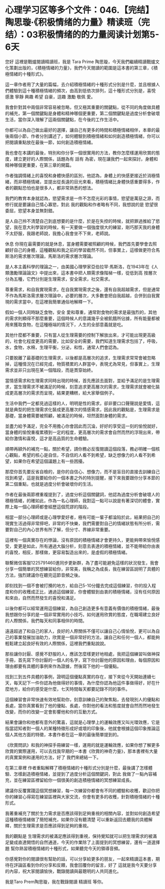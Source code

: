 # 心理学习区等多个文件：046.【完结】陶思璇·《积极情绪的力量》精读班（完结）：03积极情绪的的力量阅读计划第5-6天

您好 這裡是戰爐閱讀精讀班，我是 Tara Prime 陶思璇，今天我們繼續精讀戰爐文化策劃出版的，《積極情緒的力量》，我們今天閱讀的範圍是這本書的第三章，《積極情緒的十種形式》。

這一章作者用了大量的篇幅，去介紹積極情緒的十種形式分別是什麼，並且根據人們體驗到這十種積極情緒的頻次，由高到低依次排列，這十種形式分別是，喜悅 感激 寧靜 興趣 希望 自豪，逗趣 激勵 敬佩 愛。

我會針對其中兩個非常容易被忽略，但又極其重要的關鍵點，從不同的角度做具體的補充，第一個關鍵點是身體和精神哪個更重要，第二個關鍵點是過度分析會破壞生活，當你深入理解了這兩個關鍵點，在今後的工作生活中。

你都可以為自己做出最好的選擇，讓自己有更多的時間和積極情緒相伴，本章的最後兩個小節，作者分別講述了，如何體驗到積極情緒和如何創造積極情緒，你可以把閱讀重點放在最後一節，如何創造積極情緒。

我也會在本講的最後，特別和你分享一個很實用的方法，教你怎麼樣運用欣賞的態度，建立更好的人際關係，話題為有 話有 為密，現在讓我們一起來探討，身體和精神哪個更重要，在第三章的開篇。

作者強調情緒上的喜悅和身體快感的區別，他認為，身體上的快感更接近於消極情緒，而非積極情緒，並提出從長遠的目光來看，積極情緒比身體快感重要得多，作者的觀點恐怕也是很多人，都非常熟悉的想法。

我們的教育本身就認為，慾望需求是一件不怎麼光彩的事情，慾望是萬惡之源，而修行就是要讓自己情心寡慾，對此 我的觀點和作者略有不同，我想說的是 慾望很委屈，慾望本身並無對錯。

是人自己拎不清楚自己到底想要的是什麼，於是在失控的時候，就把罪過推給了慾望，我在意大利學習的時候，有一天要做一個強度很大的練習，剛巧那天我的身體不太舒服，我跟老師說，我擔心我會坐不下來，老師說。

休息 你現在最需要的就是休息，當身體需要被照顧的時候，我們首先要學會去照顧好自己的身體，這種觀點和我之前的學習截然不同，但事實上，這樣做更符合馬斯洛的需求層次理論，馬斯洛的需求層次理論。

是人本主義科學的理論之一，由美國心理學家亞伯拉罕·馬斯洛，在1943年在《人類激勵理論論文》中提出來，這本書中把人類需求像階梯一樣，從低到高 按層次分為五種，它們分別是生理需求，安全需求，社交需求。

尊重需求，和自我實現需求，在自我實現需求之後，還有自我超越需求，但是通常不作為馬斯洛需求層次理論中，必要的層次，大多數會把自我超越，合併到自我實現的需求當中，在這裡我簡單通俗地解釋一下。

假如一個人同時缺乏食物，安全 愛和尊重，通常對食物的需求是最強烈的，其他的需求則顯得不那麼重要，這個時候人的意識幾乎全被飢餓所佔據，所有能量都被用來獲取食物，在這種極端的情況下，人生的全部意義就是吃。

其他什麼都不重要，只有當人從生理需要的控制下解放出來，才可能出現更高級的，社會化程度更高的需要，比如安全的需要，我們知道生理需求包括了，呼吸，水，食物，水棉，生理平衡，分泌，和性，通常人們會認為。

只要脫離了最基礎的生理需求，以後都是高層次的追求，生理需求常常會被忽略掉，這種情況在已經完成，物質積累的人群當中，表現尤為常見，但事實上，生理需求並非只出現在某一個階段，而是貫穿始終。

當情感需求和生理需求同時出現的時候，首先應該去面對，並給予滿足的是生理需求，當生理需求不被滿足的時候，刻意追求更高層次的需求，生理需求就會被化裝成更高層次的需求而呈現，結果更糟糕，給大家舉個例子。

生活中我們一定都見過這樣的人，明明是性的需求，卻非要口口聲聲說是愛情，這就是典型的把生理需求化裝成更高層次的情感需求，因此我的觀點是，生理需求是基礎，當身體需要被照顧，被滿足的時候，坦然面對身體的需求。

並盡力給予滿足，完全不用擔心你會因此而沉淪，好好的享受這一刻的愉悅就好，當身體的愉悅重複累積到一定的程度，更高層次的需求會自然而然的浮現出來，帶給你激情和喜悅，這才是高品質的生命體驗。

順帶再額外的補充一點，關於希望，請你務必反復閱讀這個段落，務必明確一個核心觀點，希望的核心是自信，不自信的人看不到希望，缺乏想像力的人看不到希望，如果你在希望這個議題上有一些困擾。

那麼你首先要反省自檢的，是你的自信心、想像力，而不是盲目的直接去訓練自己找到希望，這是我要給你的一個本書之外的特別提醒，接下來我要跟你分享本節的第二個重點，也就是過度分析會破壞你的生活。

作者在最後兩節裡重複提到了，過度分析這個關鍵詞，他認為過度分析會破壞人的積極情緒，的確如此，作為一名心理師，我對這一點可以說是有著深切的體會，實際上每一個心理師都會經歷這個荒謬的階段。

相當一部分心理師或是心理學愛好者，極有可能一輩子都淪陷於此，結果把自己的現實生活過得非常擰吧，非常的不快樂，我們需要對自己的情緒狀態有所分析，需要對自己的內心世界有所了解，但分寸、界線非常重要。

這裡有一個真實存在的悖論，沒有原因的積極情緒才會更持久，更能夠帶來愉悅感受，愛更是如此，所有通過大腦分析，刻意去表達的積極情緒，並不能帶給你由衷的喜悅，相反，那樣做，更容易製造出來的，是虛假的積極情緒。

聯繫微信客服1225791460進同步更新群，為了盡可能避免這樣的狀況發生，我會分享一個簡單的冥想練習給你，非常美，我稱之為成長，我在練習區說明了具體的方法，強烈建議你在聽完這節音頻之後。

即刻找到一個不會被打攪的地方，給自己5-10分鐘去完成這個練習，你的投入程度和你的收穫成正比，通過這個練習，你會體驗到由衷的積極情緒，沒有任何原因和來由，自然而然發生的喜悅和滿足。

以後你都可以經常運用這個練習，為自己創造更多有意義有價值的積極情緒，最後我想跟你分享的是一個非常實用的小技巧，如何運用欣賞的態度，在職場建立良好的人際關係，我們每天和同事相伴的時間。

遠遠超過了和自己的家人，良好的人際關係不僅可以讓自己心情愉悅，更可以為自己的事業發展加油助力，欣賞是一個非常好的方法，讓自己和任何一個人，都能夠輕鬆建立起良好有效的人際關係，這裡我們重點說說。

那些讓你討厭、感覺不舒服的人，應該怎麼樣更好地相處，我把這個練習叫做神探手冊，首先寫下你討厭的一個人的名字，寫下你討厭他的原因和理由，每個原因和理由都要有具體的事例來作為證據，然後寫下他的一個優點。

找到三到五件具體的事例，證明這個優點真實的存在，接下來從今天開始連續七天，每天記下一件你認為他做得好的事情，為什麼你認為他這件事做得好，好在什麼地方，給你的感受是什麼，七天時間每天都要記錄不同的事件。

這個練習會非常快速有效地幫助你，刻意訓練自己的聚焦點，去發現別人的優點和長處，當你真實看到了他的優點、長處，你對他的看法和態度就會自然而然地發生改變，而你的改變一定會影響他和你的互動方式。

結果會讓你和他都有意外的驚喜，這就是心理學上的運輪效應又叫光環效應，它是指當認知者對一個人的某種特徵形成好或壞的印象後，他就會根據這個印象推論這個人其他方面的特徵，本書作者在這一章的最後簡單提到的。

《欣賞問訊》和我的神探手冊練習一樣，運用的就是運輪效應，如果你想了解更多欣賞的實際運用，可以去找我早期的一本書《欣賞的神奇力量》，那本書裡有大量的真實案例和運用的方法，好了 我們來總結一下。

在第三章裡 作者重點解釋了積極情緒的十種形式分別是什麼，最後講了怎樣體驗、怎樣創造積極情緒，並提到了過度分析這個關鍵詞，對此 我做了一點內容補充，並在練習區裡留給你一個很美的創造積極情緒的冥想練習成長。

建議你反覆實踐這個冥想練習，每一次練習你都會有不同的體驗和收穫，歡迎你把你的練習心得寫在練習區裡與大家交流，你會有更多的收穫，針對積極情緒的十種形式。

我著重補充了關於生力需求是否應該得到足夠重視的相關內容，並對如何創造希望這種積極情緒做了簡短補充，如果你沒有聽清楚 可以重新返回去聽我的具體解釋，關於生理需求是否應該得到足夠的重視。

我的觀點是 生理需求的被滿足應該得到重視，保持覺知就可以把生理需求的被滿足變成直達開悟的自然通道，今天的作業除了上面提到的冥想練習，還有一道選擇題 幫你熟習積極情緒的十種形式，如果聽完今天的領導音頻。

你感覺對你的閱讀很有幫助的話，可以分享給更多的朋友，一起來精讀這本書，期待在評論區看到你的分享和反饋，我會回覆你的留言，好了 這就是我今天要分享的內容，祝大家閱讀愉快，戰錄閱讀與最聰明的人共同進化。

我是Taro Prem陶思璇，我在戰錄閱讀 精讀班 等你。